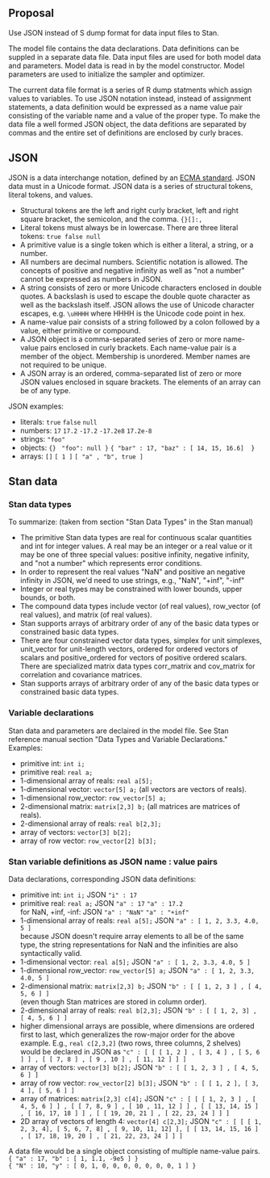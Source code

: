 ## Proposal

Use JSON instead of S dump format for data input files to Stan.

The model file contains the data declarations.
Data definitions can be suppled in a separate data file. 
Data input files are used for both model data and parameters.
Model data is read in by the model constructor.
Model parameters are used to initialize the sampler and optimizer.

The current data file format is a series of R dump statments which assign values to variables.
To use JSON notation instead, instead of assignment statements, a data definition would be expressed as a name value pair consisting of the variable name and a value of the proper type.  To make the data file a well formed JSON object, the data defitions are separated by commas and the entire set of definitions are enclosed by curly braces.

##  JSON

JSON is a data interchange notation, defined by an [ECMA standard](http://www.ecma-international.org/publications/files/ECMA-ST/ECMA-404.pdf).  JSON data must in a Unicode format.  JSON data is a series of structural tokens, literal tokens, and values.
* Structural tokens are the left and right curly bracket, left and right square bracket, the semicolon, and the comma.  `{}[]:,`
* Literal tokens must always be in lowercase.  There are three literal tokens: `true false null`
* A primitive value is a single token which is either a literal, a string, or a number.
* All numbers are decimal numbers.  Scientific notation is allowed.  The concepts of positive and negative infinity as well as "not a number" cannot be expressed as numbers in JSON.  
* A string consists of zero or more Unicode characters enclosed in double quotes.  A backslash is used to escape the double quote character as well as the backslash itself. JSON allows the use of Unicode character escapes, e.g. `\uHHHH` where HHHH is the Unicode code point in hex. 
* A name-value pair consists of a string followed by a colon followed by a value, either primitive or compound.
* A JSON object is a comma-separated series of zero or more name-value pairs enclosed in curly brackets.  Each name-value pair is a member of the object.  Membership is unordered.  Member names are not required to be unique.
* A JSON array is an ordered, comma-separated list of zero or more JSON values enclosed in square brackets.  The elements of an array can be of any type.   

JSON examples:
* literals:  `true` `false` `null`
* numbers: `17` `17.2`  `-17.2` `-17.2e8` `17.2e-8`
* strings: `"foo"`
* objects: `{}` ` "foo": null }` `{ "bar" : 17, "baz" : [ 14, 15, 16.6]  }`
* arrays: `[]` `[ 1 ]` `[ "a" , "b", true ]`

##  Stan data

### Stan data types

To summarize: (taken from section "Stan Data Types" in the Stan manual)
* The primitive Stan data types are real for continuous scalar quantities and int for integer values.  A real may be an integer or a real value or it may be one of three special values: positive infinity, negative infinity, and "not a number" which represents error conditions. 
* In order to represent the real values  "NaN" and positive an negative infinity in JSON, we'd need to use strings, e.g., "NaN", "+inf", "-inf"
* Integer or real types may be constrained with lower bounds, upper bounds, or both.
* The compound data types include vector (of real values), row_vector (of real values), and matrix (of real values).
* Stan supports arrays of arbitrary order of any of the basic data types or constrained basic data types.
* There are four constrained vector data types, simplex for unit simplexes, unit_vector for unit-length vectors, ordered for ordered vectors of scalars and positive_ordered for vectors of positive ordered scalars. There are specialized matrix data types corr_matrix and cov_matrix for correlation and covariance matrices.
* Stan supports arrays of arbitrary order of any of the basic data types or constrained basic data types.

### Variable declarations

Stan data and parameters are declaired in the model file.  See Stan reference manual section "Data Types and Variable Declarations."  Examples:
* primitive int: `int i;`
* primitive real: `real a;`
* 1-dimensional array of reals:  `real a[5];`
* 1-dimensional vector:  `vector[5] a;`  (all vectors are vectors of reals).
* 1-dimensional row_vector: `row_vector[5] a;`
* 2-dimensional matrix: `matrix[2,3] b;` (all matrices are matrices of reals).
* 2-dimensional array of reals: `real b[2,3];`
* array of vectors: `vector[3] b[2];`
* array of row vector: `row_vector[2] b[3];`

### Stan variable definitions as JSON name : value pairs

Data declarations, corresponding JSON data definitions:
* primitive int: `int i;`  JSON `"i" : 17`
* primitive real: `real a;` JSON `"a" : 17` `"a" : 17.2`<br>
for NaN, +inf, -inf:  JSON `"a" : "NaN"` `"a" : "+inf"`
* 1-dimensional array of reals:  `real a[5];`  JSON `"a" : [ 1, 2, 3.3, 4.0, 5 ]`<br>
because JSON doesn't require array elements to all be of the same type, the string representations for NaN and the infinities are also syntactically valid.
* 1-dimensional vector:  `real a[5];`  JSON  `"a" : [ 1, 2, 3.3, 4.0, 5 ]`
* 1-dimensional row_vector: `row_vector[5] a;` JSON  `"a" : [ 1, 2, 3.3, 4.0, 5 ]`
* 2-dimensional matrix: `matrix[2,3] b;` JSON `"b" : [ [ 1, 2, 3 ] , [ 4, 5, 6 ] ]`<br>
(even though Stan matrices are stored in column order).
* 2-dimensional array of reals: `real b[2,3];` JSON `"b" : [ [ 1, 2, 3] , [ 4, 5, 6 ] ]`
* higher dimensional arrays are possible, where dimensions are ordered first to last, which generalizes the row-major order for the above example.  E.g., `real c[2,3,2]` (two rows, three columns, 2 shelves) would be declared in JSON as `"c" : [ [ [ 1, 2 ] , [ 3, 4 ] , [ 5, 6 ] ] , [ [ 7, 8 ] , [ 9 , 10 ] , [ 11, 12 ] ] ]`
* array of vectors: `vector[3] b[2];` JSON `"b" : [ [ 1, 2, 3 ] , [ 4, 5, 6 ] ]`
* array of row vector: `row_vector[2] b[3];` JSON `"b" : [ [ 1, 2 ], [ 3, 4 ], [ 5, 6 ] ]`
* array of matrices: `matrix[2,3] c[4];` JSON `"c" : [ [ [ 1, 2, 3 ] , [ 4, 5, 6 ] ] , [ [ 7, 8, 9 ] , [ 10 , 11, 12 ] ] , [ [ 13, 14, 15 ] , [ 16, 17, 18 ] ] , [ [ 19, 20, 21 ] , [ 22, 23, 24 ] ] ]`
* 2D array of vectors of length 4: `vector[4] c[2,3];` JSON `"c" : [ [ [ 1, 2, 3, 4], [ 5, 6, 7, 8] , [ 9, 10, 11, 12] ], [ [ 13, 14, 15, 16 ] , [ 17, 18, 19, 20 ] , [ 21, 22, 23, 24 ] ] ]`

A data file would be a single object consisting of multiple name-value pairs.<br>
`{ "a" : 17, "b" : [ 1, 1.1, -9e5 ] }`<br>
`{ "N" : 10, "y" : [ 0, 1, 0, 0, 0, 0, 0, 0, 0, 1 ] }`


